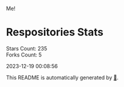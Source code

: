 Me!

# Respositories Stats
Stars Count: 235  
Forks Count: 5

2023-12-19 00:08:56  

This README is automatically generated by [🐰](https://github.com/rnitta/rnitta).
